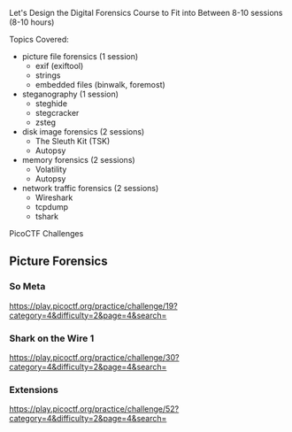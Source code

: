Let's Design the Digital Forensics Course to Fit into Between 8-10 sessions (8-10 hours)

Topics Covered:
- picture file forensics (1 session)
    - exif (exiftool)
    - strings
    - embedded files (binwalk, foremost)
- steganography (1 session)
    - steghide
    - stegcracker
    - zsteg
- disk image forensics (2 sessions)
    - The Sleuth Kit (TSK)
    - Autopsy
- memory forensics (2 sessions)
    - Volatility
    - Autopsy
- network traffic forensics (2 sessions)
    - Wireshark
    - tcpdump
    - tshark
 
PicoCTF Challenges
## Picture Forensics
### So Meta
https://play.picoctf.org/practice/challenge/19?category=4&difficulty=2&page=4&search=
### Shark on the Wire 1
https://play.picoctf.org/practice/challenge/30?category=4&difficulty=2&page=4&search=
### Extensions
https://play.picoctf.org/practice/challenge/52?category=4&difficulty=2&page=4&search=

## 

